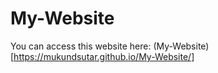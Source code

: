 # My-Website

You can access this website here: (My-Website)[https://mukundsutar.github.io/My-Website/]
